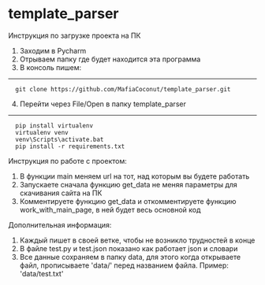 # template_parser

Инструкция по загрузке проекта на ПК
1) Заходим в Pycharm
2) Отрываем папку где будет находится эта программа
3) В консоль пишем:
---------

      git clone https://github.com/MafiaCoconut/template_parser.git

4) Перейти через File/Open в папку template_parser 

---------

      pip install virtualenv
      virtualenv venv
      venv\Scripts\activate.bat
      pip install -r requirements.txt
      

Инструкция по работе с проектом:
1) В функции main меняем url на тот, над которым вы будете работать
2) Запускаете сначала функцию get_data не меняя параметры для скачивания сайта на ПК
3) Комментируете функцию get_data и откомментируете функцию work_with_main_page, в ней будет весь основной код

Дополнительная информация:
1) Каждый пишет в своей ветке, чтобы не возникло трудностей в конце
2) В файле test.py и test.json показано как работает json и словари
3) Все данные сохраняем в папку data, для этого когда открываете файл, прописываете 'data/' перед названием файла.
Пример: 'data/test.txt'
